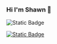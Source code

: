 ### Hi I'm Shawn 👋

![Static Badge](https://img.shields.io/badge/go_to_the_blog-000?style=for-the-badge&link=https://shawnis.dev/blog)

[![Static Badge](https://img.shields.io/badge/go_to_the_blog-000?style=for-the-badge&link=https://shawnis.dev/blog)](https://shawnis.dev/blog)
<!--
**shawn-flunge/shawn-flunge** is a ✨ _special_ ✨ repository because its `README.md` (this file) appears on your GitHub profile.

Here are some ideas to get you started:

- 🔭 I’m currently working on ...
- 🌱 I’m currently learning ...
- 👯 I’m looking to collaborate on ...
- 🤔 I’m looking for help with ...
- 💬 Ask me about ...
- 📫 How to reach me: ...
- 😄 Pronouns: ...
- ⚡ Fun fact: ...
-->
